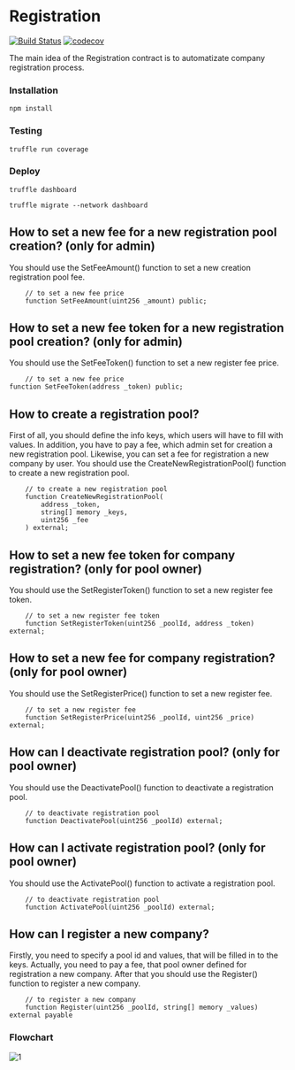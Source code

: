 # Registration
[![Build Status](https://app.travis-ci.com/The-Poolz/RegistrationContract.svg?token=j64fMSARWGtzysprUKZK&branch=master)](https://app.travis-ci.com/The-Poolz/RegistrationContract)
[![codecov](https://codecov.io/gh/The-Poolz/RegistrationContract/branch/master/graph/badge.svg?token=Z3HUc9AJRC)](https://codecov.io/gh/The-Poolz/RegistrationContract)

The main idea of the Registration contract is to automatizate company registration process.

### Installation

```console
npm install
```

### Testing

```console
truffle run coverage
```

### Deploy

```console
truffle dashboard
```
```console
truffle migrate --network dashboard
```

## How to set a new fee for a new registration pool creation? (only for admin)
You should use the SetFeeAmount() function to set a new creation registration pool fee.
```solidity
    // to set a new fee price
    function SetFeeAmount(uint256 _amount) public;
```

## How to set a new fee token for a new registration pool creation? (only for admin)
You should use the SetFeeToken() function to set a new register fee price.
```solidity
    // to set a new fee price
function SetFeeToken(address _token) public;
```

## How to create a registration pool?
   First of all, you should define the info keys, which users will have to fill with values.
   In addition, you have to pay a fee, which admin set for creation a new registration pool.
   Likewise, you can set a fee for registration a new company by user.
   You should use the CreateNewRegistrationPool() function to create a new registration pool.
```solidity
    // to create a new registration pool
    function CreateNewRegistrationPool(
        address _token,
        string[] memory _keys,
        uint256 _fee
    ) external;
```

## How to set a new fee token for company registration? (only for pool owner)
   You should use the SetRegisterToken() function to set a new register fee token.
```solidity
    // to set a new register fee token
    function SetRegisterToken(uint256 _poolId, address _token) external;
```

## How to set a new fee for company registration? (only for pool owner)
   You should use the SetRegisterPrice() function to set a new register fee.
```solidity
    // to set a new register fee
    function SetRegisterPrice(uint256 _poolId, uint256 _price) external;
```

## How can I deactivate registration pool? (only for pool owner)
   You should use the DeactivatePool() function to deactivate a registration pool.
```solidity
    // to deactivate registration pool
    function DeactivatePool(uint256 _poolId) external;
```

## How can I activate registration pool? (only for pool owner)
   You should use the ActivatePool() function to activate a registration pool.
```solidity
    // to deactivate registration pool
    function ActivatePool(uint256 _poolId) external;
```

## How can I register a new company?
   Firstly, you need to specify a pool id and values, that will be filled in to the keys.
   Actually, you need to pay a fee, that pool owner defined for registration a new company.
   After that you should use the Register() function to register a new company.
```solidity
    // to register a new company
    function Register(uint256 _poolId, string[] memory _values) external payable
```

### Flowchart

![1](https://user-images.githubusercontent.com/45734486/176641193-3f94fe05-9158-44d6-9e45-d41ccb2b58d2.png)



